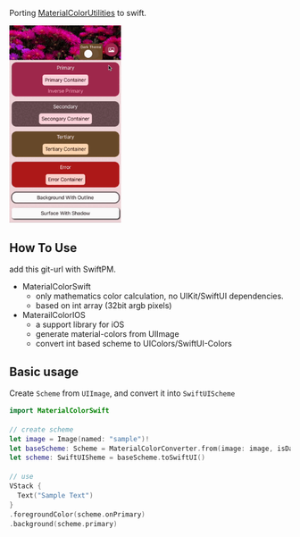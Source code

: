 Porting [MaterialColorUtilities](https://github.com/material-foundation/material-color-utilities) to swift.

<img src='images/result.gif' width=200>

<br>

## How To Use

add this git-url with SwiftPM.

* MaterialColorSwift
  * only mathematics color calculation, no UIKit/SwiftUI dependencies.
  * based on int array (32bit argb pixels)
* MaterailColorIOS
  * a support library for iOS
  * generate material-colors from UIImage
  * convert int based scheme to UIColors/SwiftUI-Colors


## Basic usage

Create `Scheme` from `UIImage`, and convert it into `SwiftUIScheme`

```swift
import MaterialColorSwift

// create scheme
let image = Image(named: "sample")!
let baseScheme: Scheme = MaterialColorConverter.from(image: image, isDarkMode: true)
let scheme: SwiftUISheme = baseScheme.toSwiftUI()

// use
VStack {
  Text("Sample Text")   
}
.foregroundColor(scheme.onPrimary)
.background(scheme.primary)
```




